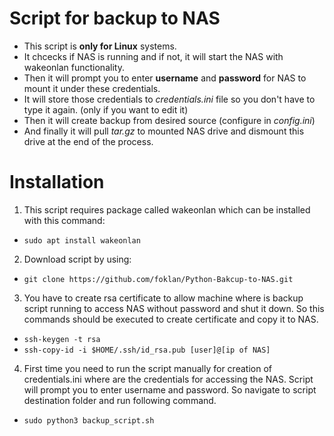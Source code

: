 # Script for backup to NAS
- This script is **only for Linux** systems.
- It chcecks if NAS is running and if not, it will start the NAS with wakeonlan functionality.
- Then it will prompt you to enter **username** and **password** for NAS to mount it under these credentials.
- It will store those credentials to *credentials.ini* file so you don't have to type it again. (only if you want to edit it)
- Then it will create backup from desired source (configure in *config.ini*)
- And finally it will pull *tar.gz* to mounted NAS drive and dismount this drive at the end of the process.

# Installation
1. This script requires package called wakeonlan which can be installed with this command:
- `sudo apt install wakeonlan`

2. Download script by using: 
- `git clone https://github.com/foklan/Python-Bakcup-to-NAS.git`

3. You have to create rsa certificate to allow machine where is backup script running to access NAS without password and shut it down. So this commands should be executed to create certificate and copy it to NAS.
- `ssh-keygen -t rsa`
- `ssh-copy-id -i $HOME/.ssh/id_rsa.pub [user]@[ip of NAS]`
 
4. First time you need to run the script manually for creation of credentials.ini where are the credentials for accessing the NAS. Script will prompt you to enter username and password. So navigate to script destination folder and run following command.
- `sudo python3 backup_script.sh`
